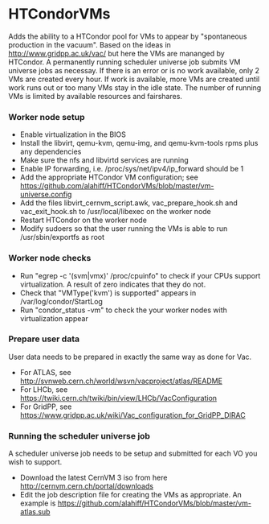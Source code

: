 HTCondorVMs
===========

Adds the ability to a HTCondor pool for VMs to appear by "spontaneous production in the vacuum". Based on the ideas in http://www.gridpp.ac.uk/vac/ but here the VMs are mananged by HTCondor. A permanently running scheduler universe job submits VM universe jobs as necessay. If there is an error or is no work available, only 2 VMs are created every hour. If work is available, more VMs are created until work runs out or too many VMs stay in the idle state. The number of running VMs is limited by available resources and fairshares.

### Worker node setup
* Enable virtualization in the BIOS
* Install the libvirt, qemu-kvm, qemu-img, and qemu-kvm-tools rpms plus any dependencies
* Make sure the nfs and libvirtd services are running
* Enable IP forwarding, i.e. /proc/sys/net/ipv4/ip_forward should be 1
* Add the appropriate HTCondor VM configuration; see https://github.com/alahiff/HTCondorVMs/blob/master/vm-universe.config
* Add the files libvirt_cernvm_script.awk, vac_prepare_hook.sh and vac_exit_hook.sh to /usr/local/libexec on the worker node
* Restart HTCondor on the worker node
* Modify sudoers so that the user running the VMs is able to run /usr/sbin/exportfs as root

### Worker node checks
* Run "egrep -c '(svm|vmx)' /proc/cpuinfo" to check if your CPUs support virtualization. A result of zero indicates that they do not.
* Check that "VMType('kvm') is supported" appears in /var/log/condor/StartLog
* Run "condor_status -vm" to check the your worker nodes with virtualization appear

### Prepare user data
User data needs to be prepared in exactly the same way as done for Vac.
* For ATLAS, see http://svnweb.cern.ch/world/wsvn/vacproject/atlas/README
* For LHCb, see https://twiki.cern.ch/twiki/bin/view/LHCb/VacConfiguration
* For GridPP, see https://www.gridpp.ac.uk/wiki/Vac_configuration_for_GridPP_DIRAC

### Running the scheduler universe job
A scheduler universe job needs to be setup and submitted for each VO you wish to support.
* Download the latest CernVM 3 iso from here http://cernvm.cern.ch/portal/downloads
* Edit the job description file for creating the VMs as appropriate. An example is https://github.com/alahiff/HTCondorVMs/blob/master/vm-atlas.sub 
